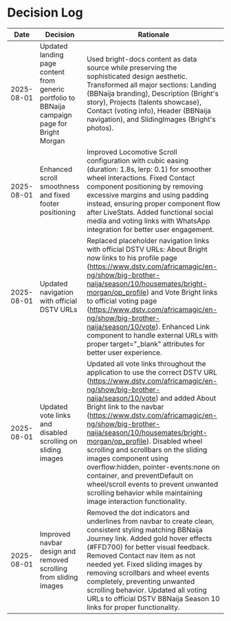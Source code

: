 # Decision Log

| Date | Decision | Rationale |
|------|----------|-----------|
| 2025-08-01 | Updated landing page content from generic portfolio to BBNaija campaign page for Bright Morgan | Used bright-docs content as data source while preserving the sophisticated design aesthetic. Transformed all major sections: Landing (BBNaija branding), Description (Bright's story), Projects (talents showcase), Contact (voting info), Header (BBNaija navigation), and SlidingImages (Bright's photos). |
| 2025-08-01 | Enhanced scroll smoothness and fixed footer positioning | Improved Locomotive Scroll configuration with cubic easing (duration: 1.8s, lerp: 0.1) for smoother wheel interactions. Fixed Contact component positioning by removing excessive margins and using padding instead, ensuring proper component flow after LiveStats. Added functional social media and voting links with WhatsApp integration for better user engagement. |
| 2025-08-01 | Updated navigation with official DSTV URLs | Replaced placeholder navigation links with official DSTV URLs: About Bright now links to his profile page (https://www.dstv.com/africamagic/en-ng/show/big-brother-naija/season/10/housemates/bright-morgan/op_profile) and Vote Bright links to official voting page (https://www.dstv.com/africamagic/en-ng/show/big-brother-naija/season/10/vote). Enhanced Link component to handle external URLs with proper target="_blank" attributes for better user experience. |
| 2025-08-01 | Updated vote links and disabled scrolling on sliding images | Updated all vote links throughout the application to use the correct DSTV URL (https://www.dstv.com/africamagic/en-ng/show/big-brother-naija/season/10/vote) and added About Bright link to the navbar (https://www.dstv.com/africamagic/en-ng/show/big-brother-naija/season/10/housemates/bright-morgan/op_profile). Disabled wheel scrolling and scrollbars on the sliding images component using overflow:hidden, pointer-events:none on container, and preventDefault on wheel/scroll events to prevent unwanted scrolling behavior while maintaining image interaction functionality. |
| 2025-08-01 | Improved navbar design and removed scrolling from sliding images | Removed the dot indicators and underlines from navbar to create clean, consistent styling matching BBNaija Journey link. Added gold hover effects (#FFD700) for better visual feedback. Removed Contact nav item as not needed yet. Fixed sliding images by removing scrollbars and wheel events completely, preventing unwanted scrolling behavior. Updated all voting URLs to official DSTV BBNaija Season 10 links for proper functionality. |
